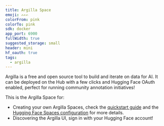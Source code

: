 ```yaml
---
title: Argilla Space
emoji: ✍✍✍
colorFrom: pink
colorTo: pink
sdk: docker
app_port: 6900
fullWidth: true
suggested_storage: small
header: mini
hf_oauth: true
tags:
  - argilla
---
```

Argilla is a free and open source tool to build and iterate on data for AI. It can be deployed on the Hub with a few clicks and Hugging Face OAuth enabled, perfect for running community annotation initiatives!

This is the Argilla Space for:

- Creating your own Argilla Spaces, check the [quickstart guide](http://docs.argilla.io/latest/getting_started/quickstart/) and the [Hugging Face Spaces configuration](http://docs.argilla.io/latest/getting_started/how-to-configure-argilla-on-huggingface/) for more details.
- Discovering the Argilla UI, sign in with your Hugging Face account!



